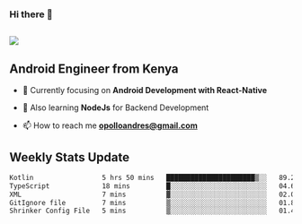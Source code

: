 ### Hi there 👋
<h2 align="left"><img src="https://readme-typing-svg.herokuapp.com?color=000000&lines=I'm+Andrew+Opollo😊;Welcome+to+my+Github😜"> </h2>

## Android Engineer from Kenya


- 🌱 Currently focusing on **Android Development with React-Native**

- 🔭 Also learning **NodeJs** for Backend Development

- 📫 How to reach me **opolloandres@gmail.com**


## Weekly Stats Update
<!--START_SECTION:waka-->

```txt
Kotlin                 5 hrs 50 mins   ██████████████████████▒░░   89.24 %
TypeScript             18 mins         █░░░░░░░░░░░░░░░░░░░░░░░░   04.61 %
XML                    7 mins          ▓░░░░░░░░░░░░░░░░░░░░░░░░   02.00 %
GitIgnore file         7 mins          ▒░░░░░░░░░░░░░░░░░░░░░░░░   01.81 %
Shrinker Config File   5 mins          ▒░░░░░░░░░░░░░░░░░░░░░░░░   01.49 %
```

<!--END_SECTION:waka-->



